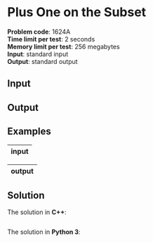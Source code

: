 # Plus One on the Subset
**Problem code**: 1624A  
**Time limit per test**: 2 seconds  
**Memory limit per test**: 256 megabytes  
**Input**: standard input  
**Output**: standard output  


## Input


## Output


## Examples
| input |
| :--- |

| output |
| :--- |

## Solution
The solution in **C++**:
```cpp
```

The solution in **Python 3**:
```python
```